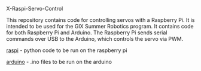 X-Raspi-Servo-Control

This repository contains code for controlling servos with a Raspberry Pi. It is intended to be used for the GIX Summer Robotics program. It contains code for both Raspberry Pi and Arduino. The Raspberry Pi sends serial commands over USB to the Arduino, which controls the servo via PWM.


[raspi](raspi) - python code to be run on the raspberry pi

[arduino](arduino) - .ino files to be run on the arduino 

